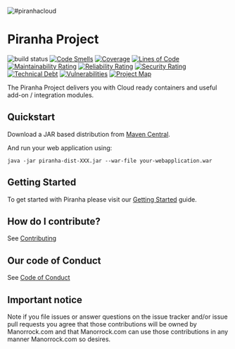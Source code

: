 ![#piranhacloud](piranha_cloud.svg)

# Piranha Project

![build status](https://github.com/piranhacloud/piranha/workflows/build/badge.svg)
[![Code Smells](https://sonarcloud.io/api/project_badges/measure?project=piranhacloud_piranha&metric=code_smells)](https://sonarcloud.io/summary/new_code?id=piranhacloud_piranha)
[![Coverage](https://sonarcloud.io/api/project_badges/measure?project=piranhacloud_piranha&metric=coverage)](https://sonarcloud.io/dashboard?id=piranhacloud_piranha)
[![Lines of Code](https://sonarcloud.io/api/project_badges/measure?project=piranhacloud_piranha&metric=ncloc)](https://sonarcloud.io/summary/new_code?id=piranhacloud_piranha)
[![Maintainability Rating](https://sonarcloud.io/api/project_badges/measure?project=piranhacloud_piranha&metric=sqale_rating)](https://sonarcloud.io/dashboard?id=piranhacloud_piranha)
[![Reliability Rating](https://sonarcloud.io/api/project_badges/measure?project=piranhacloud_piranha&metric=reliability_rating)](https://sonarcloud.io/dashboard?id=piranhacloud_piranha)
[![Security Rating](https://sonarcloud.io/api/project_badges/measure?project=piranhacloud_piranha&metric=security_rating)](https://sonarcloud.io/dashboard?id=piranhacloud_piranha)
[![Technical Debt](https://sonarcloud.io/api/project_badges/measure?project=piranhacloud_piranha&metric=sqale_index)](https://sonarcloud.io/summary/new_code?id=piranhacloud_piranha)
[![Vulnerabilities](https://sonarcloud.io/api/project_badges/measure?project=piranhacloud_piranha&metric=vulnerabilities)](https://sonarcloud.io/summary/new_code?id=piranhacloud_piranha)
[![Project Map](https://sourcespy.com/shield.svg)](https://sourcespy.com/github/piranhacloudpiranha/)

The Piranha Project delivers you with Cloud ready containers and useful add-on / 
integration modules.

## Quickstart

Download a JAR based distribution from <a href="https://repo1.maven.org/maven2/cloud/piranha/dist/">Maven Central</a>.

And run your web application using:

```
java -jar piranha-dist-XXX.jar --war-file your-webapplication.war
```

## Getting Started

To get started with Piranha please visit our 
[Getting Started](https://piranha.cloud/getting-started/) guide.

## How do I contribute?

See [Contributing](CONTRIBUTING.md)

## Our code of Conduct

See [Code of Conduct](CODE_OF_CONDUCT.md)

## Important notice

Note if you file issues or answer questions on the issue tracker and/or issue 
pull requests you agree that those contributions will be owned by Manorrock.com
and that Manorrock.com can use those contributions in any manner Manorrock.com
so desires.
